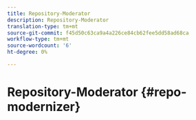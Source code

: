 ```yaml
---
title: Repository-Moderator
description: Repository-Moderator
translation-type: tm+mt
source-git-commit: f45d50c63ca9a4a226ce84cb62fee5dd58ad68ca
workflow-type: tm+mt
source-wordcount: '6'
ht-degree: 0%

---
```



# Repository-Moderator {#repo-modernizer}
